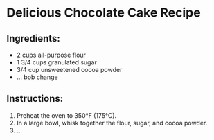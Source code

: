 # Delicious Chocolate Cake Recipe

## Ingredients:
- 2 cups all-purpose flour
- 1 3/4 cups granulated sugar
- 3/4 cup unsweetened cocoa powder
- ... bob change

## Instructions:
1. Preheat the oven to 350°F (175°C).
2. In a large bowl, whisk together the flour, sugar, and cocoa powder.
3. ...
